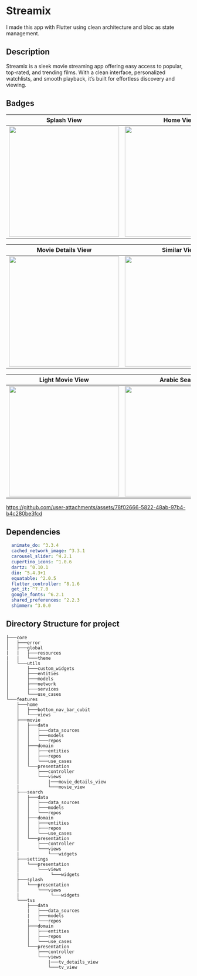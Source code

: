 # **Streamix**

I made this app with Flutter using clean architecture and  bloc as state management.

## Description

Streamix is a sleek movie streaming app offering easy access to popular, top-rated, and trending films. With a clean interface, personalized watchlists, and smooth playback, it’s built for effortless discovery and viewing.

## Badges

| Splash View | Home View | Trending Movies | Top Rated Movies |
| :-----------: | :---------: | :------------: | :--------------: |
| <img src="https://github.com/user-attachments/assets/7833d356-d4b4-4e18-affe-be2237f45515" width="300"/> | <img src="https://github.com/user-attachments/assets/5feac5dd-9b62-4720-9986-bc475bb24ee2" width="300"/> | <img src="https://github.com/user-attachments/assets/f5978f89-dd74-48c7-8ce1-90522030ec6e" width="300"/> | <img src="https://github.com/user-attachments/assets/c1ecfb17-9603-45f0-a075-7a00454c6b04" width="300"/> |


| Movie Details View | Similar View | Movie Search Movies | Favourite Screen |
| :-----------: | :---------: | :------------: | :------------:  
| <img src="https://github.com/user-attachments/assets/aeabc34a-6b3e-47c9-b5e1-2f07dd18ceb1" width="300"/> | <img src="https://github.com/user-attachments/assets/248a65e4-3498-4ef7-832f-d22a98fba7ee" width="300"/> | <img src="https://github.com/user-attachments/assets/f7a696b4-00ec-48a0-9d87-1a8730af6f8f" width="300"/> | <img src="https://github.com/user-attachments/assets/627a4385-8483-4fe1-8fcb-a00365b20f4e" width="300"/> |


| Light Movie View | Arabic Search | Light Settings View | Clear Search History| 
| :-----------: | :---------: | :------------: | :------------: 
<img src="https://github.com/user-attachments/assets/5c5ef69d-4870-4881-ac8a-d2aaa42b2f00" width="300"/> | <img src="https://github.com/user-attachments/assets/a8898400-9e2d-4a32-9ad0-6bf223242bd7" width="300"/> | <img src="https://github.com/user-attachments/assets/402c9d05-9d20-43d0-92de-eddddc848f85" width="300"/> | <img src="https://github.com/user-attachments/assets/157b5162-61b4-44eb-b5d0-998891765ac4" width="300"/> |
https://github.com/user-attachments/assets/78f02666-5822-48ab-97b4-b4c280be3fcd

## Dependencies
```yaml
  animate_do: ^3.3.4
  cached_network_image: ^3.3.1
  carousel_slider: ^4.2.1
  cupertino_icons: ^1.0.6
  dartz: ^0.10.1
  dio: ^5.4.3+1
  equatable: ^2.0.5
  flutter_controller: ^8.1.6
  get_it: ^7.7.0
  google_fonts: ^6.2.1
  shared_preferences: ^2.2.3
  shimmer: ^3.0.0
```
## Directory Structure for project

```
├───core
│   ├───error
│   ├───global
|   |   ├───resources
|   |   └───theme
│   └───utils
│       ├───custom_widgets
│       ├───entities
│       ├───models
│       ├───network
│       ├───services
│       └───use_cases
└───features
    ├───home
    │   ├───bottom_nav_bar_cubit
    │   └───views
    ├───movie
    │   ├───data
    │   │   ├───data_sources
    │   │   ├───models
    │   │   └───repos
    │   ├───domain
    │   │   ├───entities
    │   │   ├───repos
    │   │   └───use_cases
    │   └───presentation
    │       ├───controller
    │       └───views
    │           |───movie_details_view
    |           └───movie_view
    ├───search
    │   ├───data
    │   │   ├───data_sources
    │   │   ├───models
    │   │   └───repos
    │   ├───domain
    │   │   ├───entities
    │   │   ├───repos
    │   │   └───use_cases
    │   └───presentation
    │       ├───controller
    │       └───views
    |           └───widgets
    ├───settings
    │   └───presentation
    │       └───views
    |            └───widgets  
    ├───splash
    │   └───presentation
    │       └───views
    |            └───widgets  
    └───tvs
        ├───data
        |   ├───data_sources
        |   ├───models
        |   └───repos
        ├───domain
        │   ├───entities
        │   ├───repos
        │   └───use_cases
        └───presentation
            ├───controller
            └───views
                |───tv_details_view
                └───tv_view
    
```


  
